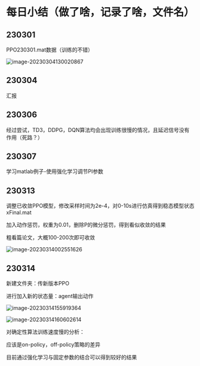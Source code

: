 # 每日小结（做了啥，记录了啥，文件名）

## 230301

PPO230301.mat数据（训练的不错）

![image-20230304130020867](https://cdn.jsdelivr.net/gh/So1omonintrouble/gitpush/image/image-20230304130020867.png)

## 230304 

汇报

## 230306

经过尝试，TD3，DDPG，DQN算法均会出现训练很慢的情况，且延迟信号没有作用（死路？）



## 230307

学习matlab例子-使用强化学习调节PI参数

## 230313

调整已收敛PPO模型，修改采样时间为2e-4，对0-10s进行仿真得到稳态模型状态xFinal.mat

加入动作惩罚，权重为0.01，删除P的微分惩罚，得到看似收敛的结果

粗看篇论文，大概100-200次即可收敛

![image-20230314002551626](https://cdn.jsdelivr.net/gh/So1omonintrouble/gitpush/image/image-20230314002551626.png)

## 230314

新建文件夹：传新版本PPO

进行加入新的状态量：agent输出动作

![image-20230314155919364](https://cdn.jsdelivr.net/gh/So1omonintrouble/gitpush/image/image-20230314155919364.png)

![image-20230314160602614](https://cdn.jsdelivr.net/gh/So1omonintrouble/gitpush/image/image-20230314160602614.png)

对确定性算法训练速度慢的分析：

应该是on-policy，off-policy策略的差异

目前通过强化学习与固定参数的结合可以得到较好的结果
